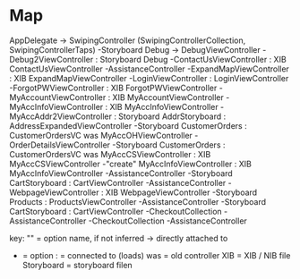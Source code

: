 #  Map

AppDelegate -> SwipingController (SwipingControllerCollection, SwipingControllerTaps)
-Storyboard Debug -> DebugViewController
	-Debug2ViewController : Storyboard Debug
	-ContactUsViewController : XIB ContactUsViewController
		-AssistanceController
		-ExpandMapViewController : XIB ExpandMapViewController
-LoginViewController : LoginViewController
	-ForgotPWViewController : XIB ForgotPWViewController
	-MyAccountViewController : XIB MyAccountViewController
		-MyAccInfoViewController : XIB MyAccInfoViewController
		-MyAccAddr2ViewController : Storyboard AddrStoryboard : AddressExpandedViewController 
		-Storyboard CustomerOrders : CustomerOrdersVC was MyAccOHViewController
			-OrderDetailsViewController
		-Storyboard CustomerOrders : CustomerOrdersVC was MyAccCSViewController : XIB MyAccCSViewController
	-"create" MyAccInfoViewController : XIB MyAccInfoViewController
	-AssistanceController
-Storyboard CartStoryboard : CartViewController
	-AssistanceController
-WebpageViewController : XIB WebpageViewController
-Storyboard Products : ProductsViewController
	-AssistanceController
	-Storyboard CartStoryboard : CartViewController
		-CheckoutCollection
		-AssistanceController
	-CheckoutCollection
		-AssistanceController

key:
"" = option name, if not inferred
-> directly attached to
- = option
: = connected to (loads)
was = old controller
XIB = XIB / NIB file
Storyboard = storyboard filen

